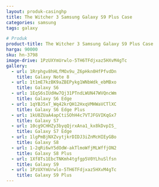```yaml
---
layout: produk-casinghp
title: The Witcher 3 Samsung Galaxy S9 Plus Case
categories: samsung
tags: galaxy

# Produk
product-title: The Witcher 3 Samsung Galaxy S9 Plus Case
harga: 90000
sku: hn-3798
image-drive: 1PzUXYmUrwlo-5TH6TFdjxaz5HXvM4gTc
gallery:
  - url: 1Rrphgv8hHLfMOx9u_Z6pHkn0HfPfvdDn
    title: Galaxy Note 8
  - url: 1t1mE7kzBK9aZBEPykg1WNbWdk_ebMBxo
    title: Galaxy S6
  - url: 1EqS6sIUdHw7Qj31PTndLWUN47WVQncWm
    title: Galaxy S6 Edge
  - url: 1qYBJ5xT_Wq42krQH12HxqVMHWaVCTlXC
    title: Galaxy S6 Edge Plus
  - url: 1kU8ZUaA4apCtiSOhH4c7VTJFGVIKqGx7
    title: Galaxy S7
  - url: 10cg9CHHZy3byqQjrxAna1_kx8kDvpIS_
    title: Galaxy S7 Edge
  - url: 1lgPmBjNXZvytjkrDIDJ3iZnMcHIEyGBo
    title: Galaxy S8
  - url: 1-2qRi6wY5dOdW-akTlmoWfjMLWffjON2
    title: Galaxy S8 Plus
  - url: 1Xf8Ts1EbcTNKmh4tgfgp5V0YLhuSlfsn
    title: Galaxy S9
  - url: 1PzUXYmUrwlo-5TH6TFdjxaz5HXvM4gTc
    title: Galaxy S9 Plus
---
```

